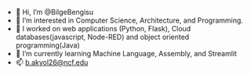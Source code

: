 - 👋 Hi, I’m @BilgeBengisu
- 👀 I’m interested in Computer Science, Architecture, and Programming.
- 💞️ I worked on web applications (Python, Flask), Cloud databases(javascript, Node-RED) and object oriented programming(Java)
- 🌱 I’m currently learning Machine Language, Assembly, and Streamlit
- 📫 b.akyol26@ncf.edu

